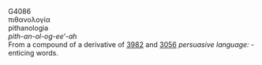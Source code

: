 <body>
  <p>G4086<br>  πιθανολογία  <br> pithanologia  <br><i>pith-an-ol-og-ee‘-ah </i><br>From a compound of a derivative of <a href="g3982.htm">3982</a> and <a href="g3056.htm">3056</a>  <i>persuasive</i> <i>language:</i> - enticing words.<br></p>
 </body>